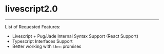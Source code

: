 # livescript2.0
---------------

List of Requested Features:

* Livescript + Pug/Jade Internal Syntax Support (React Support)
* Typescript Interfaces Support
* Better working with `then` promises


